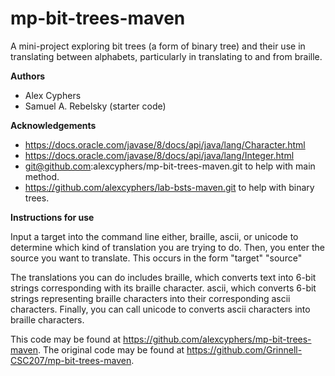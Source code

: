 # mp-bit-trees-maven

A mini-project exploring bit trees (a form of binary tree) and their use in translating between alphabets, particularly in translating to and from braille.

**Authors**

* Alex Cyphers
* Samuel A. Rebelsky (starter code)

**Acknowledgements**

* https://docs.oracle.com/javase/8/docs/api/java/lang/Character.html
* https://docs.oracle.com/javase/8/docs/api/java/lang/Integer.html
* git@github.com:alexcyphers/mp-bit-trees-maven.git to help with main method.
* https://github.com/alexcyphers/lab-bsts-maven.git to help with binary trees.

**Instructions for use**

Input a target into the command line either, braille, ascii, or unicode to determine
which kind of translation you are trying to do. Then, you enter the source you want to translate. This occurs in the form "target" "source"

The translations you can do includes braille, which converts text into 6-bit strings
corresponding with its braille character. ascii, which converts 6-bit strings representing braille characters into their corresponding ascii characters. Finally, you can call unicode to converts ascii characters into braille characters.



This code may be found at <https://github.com/alexcyphers/mp-bit-trees-maven>. The original code may be found at <https://github.com/Grinnell-CSC207/mp-bit-trees-maven>.
